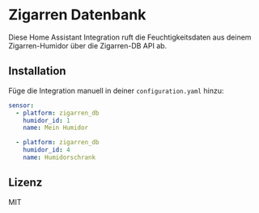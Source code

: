 # Zigarren Datenbank

Diese Home Assistant Integration ruft die Feuchtigkeitsdaten aus deinem Zigarren-Humidor über die Zigarren-DB API ab.

## Installation

Füge die Integration manuell in deiner `configuration.yaml` hinzu:

```yaml
sensor:
  - platform: zigarren_db
    humidor_id: 1
    name: Mein Humidor

  - platform: zigarren_db
    humidor_id: 4
    name: Humidorschrank
```

## Lizenz
MIT
